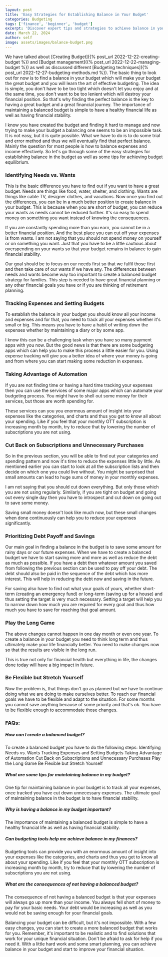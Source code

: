 ```yaml
---
layout: post
title: 'Easy Strategies for Establishing Balance in Your Budget'
categories: Budgeting
tags: ['finance', 'beginner', 'budget']
excerpt: 'Discover expert tips and strategies to achieve balance in your budget. Learn how to effectively manage your finances and secure your financial future. Start now.'
date: March 22, 2024
author: self
image: assets/images/balance-budget.png
---
```


We have talked about [Creating Budget]({% post_url 2022-12-22-creating-budget %}) and [Budget management]({% post_url 2022-12-22-managing-budget %}) as well as discussed different [Budgeting techniques]({% post_url 2022-12-27-budgeting-methods.md %}). The basic thing to look out for now is to find a balance in your budget which will make your budget the great budget and you will learn the art of effective budgeting. The idea is simple, you don't have to be too tight which doesn't let you enjoy and at the same time, you don't want to be too lenient which will destroy your financial position. So that's why finding the perfect balance is the key to having a great budget and a great financial journey. The importance of maintaining a balanced budget is simple to have a healthy financial life as well as having financial stability.

I know you have created the budget and finding it hard to manage and now trying to make your budget a balancing one seems to be an impossible task. It is not easy, but it is quite possible. What we have to do is to do some trial and error method and thus we will eventually find that perfect balance. Mainly the question for most people is how to balance expenses and income effectively. So let's go through some of the easy strategies for establishing balance in the budget as well as some tips for achieving budget equilibrium.  

### Identifying Needs vs. Wants

This is the basic difference you have to find out if you want to have a great budget. Needs are things like food, water, shelter, and clothing. Wants are things like cable TV, designer clothes, and vacations. Now once you find out the differences, you can be in a much better position to create balance in your budget. This is because when you are short of budget, you can reduce your wants as needs cannot be reduced further. It's so easy to spend money on something you want instead of knowing the consequences. 

If you are constantly spending more than you earn, you cannot be in a better financial position. And the best place you can cut off your expenses is from wants. I am not saying that you should not spend money on yourself or on something you want. Just that you have to be a little cautious about overspending on your wants so that your budget remains in balance to gain financial stability. 

Our goal should be to focus on our needs first so that we fulfil those first and then take care of our wants if we have any. The differences between needs and wants become way too important to create a balanced budget strategy for families. This step is needed to have great financial planning or any other financial goals you have or if you are thinking of retirement planning.

### Tracking Expenses and Setting Budgets

To establish the balance in your budget you should know all your income and expenses and for that, you need to track all your expenses whether it's small or big. This means you have to have a habit of writing down the expenses whether by maintaining a diary or by some app. 

I know this can be a challenging task when you have so many payment apps with you now. But the good news is that there are some budgeting apps which can help you to make this process a little easier for you. Using expense tracking will give you a better idea of where your money is going and from where you can start making some reduction in expenses. 

### Taking Advantage of Automation

If you are not finding time or having a hard time tracking your expenses then you can use the services of some major apps which can automate your budgeting process. You might have to shell out some money for their services, but those are worth spending for. 

These services can you you enormous amount of insight into your expenses like the categories, and charts and thus you get to know all about your spending. Like if you feel that your monthly OTT subscription is increasing month by month, try to reduce that by lowering the number of subscriptions you are not using.

### Cut Back on Subscriptions and Unnecessary Purchases

So in the previous section, you will be able to find out your categories and spending pattern and now it's time to reduce the expenses little by little. As mentioned earlier you can start to look at all the subscription lists and then decide on which one you could live without. You might be surprised that small amounts can lead to huge sums of money in your monthly expenses.

I am not saying that you should cut down everything. But only those which you are not using regularly. Similarly, if you are tight on budget and going out every single day then you have to introspect and cut down on going out to save some money.

Saving small money doesn't look like much now, but these small changes when done continuously can help you to reduce your expenses significantly. 

### Prioritizing Debt Payoff and Savings

Our main goal in finding a balance in the budget is to save some amount for rainy days or our future expenses. When we have to create a balanced budget we have to start saving more and more as well as reduce the debt as much as possible. If you have a debt then whatever amount you saved from following the previous section can be used to pay off your debt. The debt should also be paid in the sequence of the debt which has more interest. This will help in reducing the debt now and saving in the future. 

For saving also have to find out what your goals of yours, whether short-term (creating an emergency fund) or long-term (saving up for a house) and thus setting the target is very much necessary. Setting a target will help you to narrow down how much you are required for every goal and thus how much you have to save for reaching that goal amount.

### Play the Long Game

The above changes cannot happen in one day month or even one year. To create a balance in your budget you need to think long term and thus ultimately make your life financially better. You need to make changes now so that the results are visible in the long run. 

This is true not only for financial health but everything in life, the changes done today will have a big impact in future. 

### Be Flexible but Stretch Yourself

Now the problem is, that things don't go as planned but we have to continue doing what we are doing to make ourselves better. To reach our financial goals we have to be flexible and adapt to the situation. For some months you cannot save anything because of some priority and that's ok. You have to be flexible enough to accommodate those changes. 

### FAQs:

##### How can I create a balanced budget?

To create a balanced budget you have to do the following steps:
Identifying Needs vs. Wants
Tracking Expenses and Setting Budgets
Taking Advantage of Automation
Cut Back on Subscriptions and Unnecessary Purchases
Play the Long Game
Be Flexible but Stretch Yourself

##### What are some tips for maintaining balance in my budget?

One tip for maintaining balance in your budget is to track all your expenses, once tracked you have cut down unnecessary expenses. The ultimate goal of maintaining balance in the budget is to have financial stability.

##### Why is having a balance in my budget important?

The importance of maintaining a balanced budget is simple to have a healthy financial life as well as having financial stability.

##### Can budgeting tools help me achieve balance in my finances?

Budgeting tools can provide you with an enormous amount of insight into your expenses like the categories, and charts and thus you get to know all about your spending. Like if you feel that your monthly OTT subscription is increasing month by month, try to reduce that by lowering the number of subscriptions you are not using.

##### What are the consequences of not having a balanced budget?

The consequence of not having a balanced budget is that your expenses will always go up more than your income. You always fell short of money to pay for your basic needs. Your debt would be increasing as well as you would not be saving enough for your financial goals.

Balancing your budget can be difficult, but it's not impossible. With a few easy changes, you can start to create a more balanced budget that works for you. Remember, it's important to be realistic and to find solutions that work for your unique financial situation. Don't be afraid to ask for help if you need it. With a little hard work and some smart planning, you can achieve balance in your budget and start to improve your financial situation.
